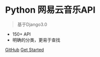 # Python 网易云音乐API

> 基于Django3.0

* 150+ API
* 明确的分类，更易于查找

[GitHub](https://github.com/Kevin0z0/Python-NetEaseAPI)
[Get Started](#关于)